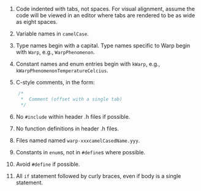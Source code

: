 1.	Code indented with tabs, not spaces. For visual alignment, assume the code will be viewed in an editor where tabs are rendered to be as wide as eight spaces.

2.	Variable names in `camelCase`.

3.	Type names begin with a capital. Type names specific to Warp begin with `Warp`, e.g., `WarpPhenomenon`.

4.	Constant names and enum entries begin with `kWarp`, e.g., `kWarpPhenomenonTemperatureCelcius`. 

5.	C-style comments, in the form:
````c
	/*
	 *	Comment (offset with a single tab)
	 */
````

6.	No `#include` within header .h files if possible.

7.	No function definitions in header .h files.

8.	Files named named `warp-xxxcamelCasedName.yyy`.

9.	Constants in `enum`s, not in `#define`s where possible.

10.	Avoid `#define` if possible.

11.	All `if` statement followed by curly braces, even if body is a single statement.
